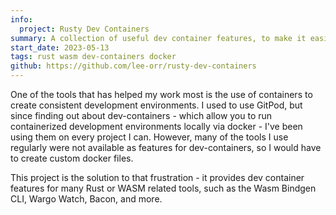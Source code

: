 ```yaml
---
info:
  project: Rusty Dev Containers
summary: A collection of useful dev container features, to make it easier to set them up for rust or wasm development.
start_date: 2023-05-13
tags: rust wasm dev-containers docker
github: https://github.com/lee-orr/rusty-dev-containers
---
```


One of the tools that has helped my work most is the use of containers to create consistent development environments. I used to use GitPod, but since finding out about dev-containers - which allow you to run containerized development environments locally via docker - I've been using them on every project I can. However, many of the tools I use regularly were not available as features for dev-containers, so I would have to create custom docker files.

This project is the solution to that frustration - it provides dev container features for many Rust or WASM related tools, such as the Wasm Bindgen CLI, Wargo Watch, Bacon, and more.
